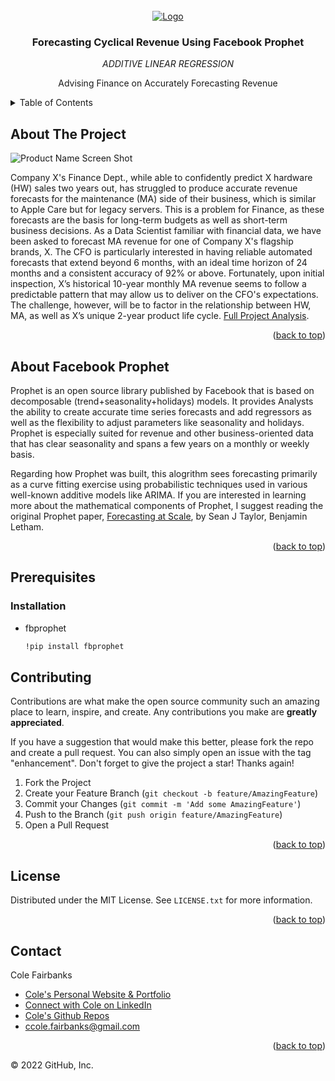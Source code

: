 <!-- PROJECT LOGO -->
<br />
<div align="center">
  <a href="https://colefairbanks.com/fbprophet-forecasting">
    <img src="https://images.squarespace-cdn.com/content/v1/5a0b1aba90bcce4bd55450fb/ccdcf653-13ec-4d07-ab78-0920ff5dccc7/prophet_blue.jpg" alt="Logo">
  </a>

<h3 align="center">Forecasting Cyclical Revenue Using Facebook Prophet</h3>

  <p align="center">
    <em>ADDITIVE LINEAR REGRESSION</em>
  </p>

  <p align="center">
    Advising Finance on Accurately Forecasting Revenue
  </p>
</div>

<!-- TABLE OF CONTENTS -->
<details>
  <summary>Table of Contents</summary>
  <ol>
    <li>
      <a href="#about-the-project">About The Project</a>
      </ul>
    </li>
    <li>
      <a href="#Prerequisites">Prerequisites</a>
      <ul>
        <li><a href="#installation">Installation</a></li>
      </ul>
    </li>
    <li><a href="#license">License</a></li>
    <li><a href="#contact">Contact</a></li>
  </ol>
</details>

## About The Project

![Product Name Screen Shot](https://images.squarespace-cdn.com/content/v1/5a0b1aba90bcce4bd55450fb/5fdefbcf-4e6b-46b0-8c09-9c04dec8a98b/z_graph.png)

Company X's Finance Dept., while able to confidently predict X hardware (HW) sales two years out, has struggled to produce accurate revenue forecasts for the maintenance (MA) side of their business, which is similar to Apple Care but for legacy servers. This is a problem for Finance, as these forecasts are the basis for  long-term budgets as well as short-term business decisions.  As a Data Scientist familiar with financial data, we have been asked to forecast MA revenue for one of Company X's flagship brands, X.  The CFO is particularly interested in having reliable automated forecasts that extend beyond 6 months, with an ideal time horizon of 24 months and a consistent accuracy of 92% or above.  Fortunately, upon initial inspection, X’s historical 10-year monthly MA revenue seems to follow a predictable pattern that may allow us to deliver on the CFO's expectations.  The challenge, however, will be to factor in the relationship between HW, MA, as well as X’s unique 2-year product life cycle.  [Full Project Analysis](https://colefairbanks.com/fbprophet-forecast).

<p align="right">(<a href="#top">back to top</a>)</p>

## About Facebook Prophet

Prophet is an open source library published by Facebook that is based on decomposable (trend+seasonality+holidays) models. It provides Analysts the ability to create accurate time series forecasts and add regressors as well as the flexibility to adjust parameters like seasonality and holidays.  Prophet is especially suited for revenue and other business-oriented data that has clear seasonality and spans a few years on a monthly or weekly basis.

Regarding how Prophet was built, this alogrithm sees forecasting primarily as a curve fitting exercise using probabilistic techniques used in various well-known additive models like ARIMA. If you are interested in learning more about the mathematical components of Prophet, I suggest reading the original Prophet paper, [Forecasting at Scale](https://peerj.com/preprints/3190/), by Sean J Taylor, Benjamin Letham.

<p align="right">(<a href="#top">back to top</a>)</p>

## Prerequisites

### Installation

* fbprophet
  ```sh
  !pip install fbprophet
  ```

<!-- CONTRIBUTING -->
## Contributing

Contributions are what make the open source community such an amazing place to learn, inspire, and create. Any contributions you make are **greatly appreciated**.

If you have a suggestion that would make this better, please fork the repo and create a pull request. You can also simply open an issue with the tag "enhancement".
Don't forget to give the project a star! Thanks again!

1. Fork the Project
2. Create your Feature Branch (`git checkout -b feature/AmazingFeature`)
3. Commit your Changes (`git commit -m 'Add some AmazingFeature'`)
4. Push to the Branch (`git push origin feature/AmazingFeature`)
5. Open a Pull Request

<p align="right">(<a href="#top">back to top</a>)</p>



<!-- LICENSE -->
## License
Distributed under the MIT License. See `LICENSE.txt` for more information.

<p align="right">(<a href="#top">back to top</a>)</p>

<!-- CONTACT -->
## Contact

Cole Fairbanks

* [Cole's Personal Website & Portfolio](https://colefairbanks.com)
* [Connect with Cole on LinkedIn](https://linkedin.com/in/colefairbanks/)
* [Cole's Github Repos](https://github.com/colefairbanks?tab=repositories)
* ccole.fairbanks@gmail.com

<p align="right">(<a href="#top">back to top</a>)</p>

<!-- MARKDOWN LINKS & IMAGES -->
<!-- https://www.markdownguide.org/basic-syntax/#reference-style-links -->
[contributors-shield]: https://img.shields.io/github/contributors/colefairbanks/fbprophet-xforecast.svg?style=for-the-badge
[contributors-url]: https://github.com/colefairbanks/fbprophet-xforecast/graphs/contributors
[forks-shield]: https://img.shields.io/github/forks/colefairbanks/fbprophet-xforecast.svg?style=for-the-badge
[forks-url]: https://github.com/colefairbanks/fbprophet-xforecast/network/members
[stars-shield]: https://img.shields.io/github/stars/colefairbanks/fbprophet-xforecast.svg?style=for-the-badge
[stars-url]: https://github.com/colefairbanks/fbprophet-xforecast/stargazers
[issues-shield]: https://img.shields.io/github/issues/colefairbanks/fbprophet-xforecast.svg?style=for-the-badge
[issues-url]: https://github.com/colefairbanks/fbprophet-xforecast/issues
[license-shield]: https://img.shields.io/github/license/colefairbanks/fbprophet-xforecast.svg?style=for-the-badge
[license-url]: https://github.com/colefairbanks/fbprophet-xforecast/blob/master/LICENSE.txt
[linkedin-shield]: https://img.shields.io/badge/-LinkedIn-black.svg?style=for-the-badge&logo=linkedin&colorB=555
[linkedin-url]: https://linkedin.com/in/colefairbanks
[product-screenshot]: images/screenshot.png

© 2022 GitHub, Inc.
